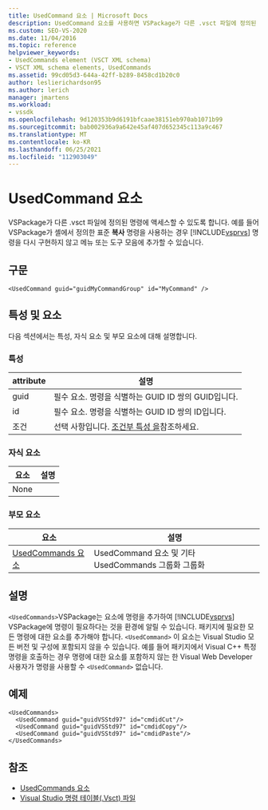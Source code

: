 ```yaml
---
title: UsedCommand 요소 | Microsoft Docs
description: UsedCommand 요소를 사용하면 VSPackage가 다른 .vsct 파일에 정의된 명령에 액세스할 수 있습니다.
ms.custom: SEO-VS-2020
ms.date: 11/04/2016
ms.topic: reference
helpviewer_keywords:
- UsedCommands element (VSCT XML schema)
- VSCT XML schema elements, UsedCommands
ms.assetid: 99cd05d3-644a-42ff-b289-8458cd1b20c0
author: leslierichardson95
ms.author: lerich
manager: jmartens
ms.workload:
- vssdk
ms.openlocfilehash: 9d120353b9d6191bfcaae38151eb970ab1071b99
ms.sourcegitcommit: bab002936a9a642e45af407d652345c113a9c467
ms.translationtype: MT
ms.contentlocale: ko-KR
ms.lasthandoff: 06/25/2021
ms.locfileid: "112903049"
---
```

# <a name="usedcommand-element"></a>UsedCommand 요소
VSPackage가 다른 .vsct 파일에 정의된 명령에 액세스할 수 있도록 합니다. 예를 들어 VSPackage가 셸에서 정의한 표준 **복사** 명령을 사용하는 경우 [!INCLUDE[vsprvs](../code-quality/includes/vsprvs_md.md)] 명령을 다시 구현하지 않고 메뉴 또는 도구 모음에 추가할 수 있습니다.

## <a name="syntax"></a>구문

```
<UsedCommand guid="guidMyCommandGroup" id="MyCommand" />
```

## <a name="attributes-and-elements"></a>특성 및 요소
 다음 섹션에서는 특성, 자식 요소 및 부모 요소에 대해 설명합니다.

### <a name="attributes"></a>특성

|attribute|설명|
|---------------|-----------------|
|guid|필수 요소. 명령을 식별하는 GUID ID 쌍의 GUID입니다.|
|id|필수 요소. 명령을 식별하는 GUID ID 쌍의 ID입니다.|
|조건|선택 사항입니다. [조건부 특성 을](../extensibility/vsct-xml-schema-conditional-attributes.md)참조하세요.|

### <a name="child-elements"></a>자식 요소

|요소|설명|
|-------------|-----------------|
|None||

### <a name="parent-elements"></a>부모 요소

|요소|설명|
|-------------|-----------------|
|[UsedCommands 요소](../extensibility/usedcommands-element.md)|UsedCommand 요소 및 기타 UsedCommands 그룹화 그룹화|

## <a name="remarks"></a>설명
 `<UsedCommands>`VSPackage는 요소에 명령을 추가하여 [!INCLUDE[vsprvs](../code-quality/includes/vsprvs_md.md)] VSPackage에 명령이 필요하다는 것을 환경에 알릴 수 있습니다. 패키지에 필요한 모든 명령에 대한 요소를 추가해야 합니다. `<UsedCommand>` 이 요소는 Visual Studio 모든 버전 및 구성에 포함되지 않을 수 있습니다. 예를 들어 패키지에서 Visual C++ 특정 명령을 호출하는 경우 명령에 대한 요소를 포함하지 않는 한 Visual Web Developer 사용자가 명령을 사용할 수 `<UsedCommand>` 없습니다.

## <a name="example"></a>예제

```
<UsedCommands>
  <UsedCommand guid="guidVSStd97" id="cmdidCut"/>
  <UsedCommand guid="guidVSStd97" id="cmdidCopy"/>
  <UsedCommand guid="guidVSStd97" id="cmdidPaste"/>
</UsedCommands>
```

## <a name="see-also"></a>참조
- [UsedCommands 요소](../extensibility/usedcommands-element.md)
- [Visual Studio 명령 테이블(.Vsct) 파일](../extensibility/internals/visual-studio-command-table-dot-vsct-files.md)
